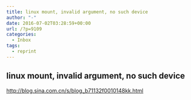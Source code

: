 ```yaml
---
title: linux mount, invalid argument, no such device
author: "-"
date: 2016-07-02T03:28:59+00:00
url: /?p=9109
categories:
  - Inbox
tags:
  - reprint
---
```

## linux mount, invalid argument, no such device
http://blog.sina.com.cn/s/blog_b71132f0010148kk.html